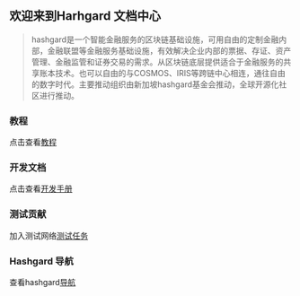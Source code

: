 ## 欢迎来到Harhgard 文档中心





> hashgard是一个智能金融服务的区块链基础设施，可用自由的定制金融内部，金融联盟等金融服务基础设施，有效解决企业内部的票据、存证、资产管理、金融监管和证券交易的需求。从区块链底层提供适合于金融服务的共享账本技术。也可以自由的与COSMOS、IRIS等跨链中心相连，通往自由的数字时代。主要推动组织由新加坡hashgard基金会推动，全球开源化社区进行推动。



###  教程

点击查看[教程](./learn/README.md)



### 开发文档

点击查看[开发手册](./dev/README.md)



### 测试贡献

加入测试网络[测试任务](./test/README.md)



### Hashgard 导航

查看hashgard[导航](./learn/UsersGuide/hashgardNav.md)






